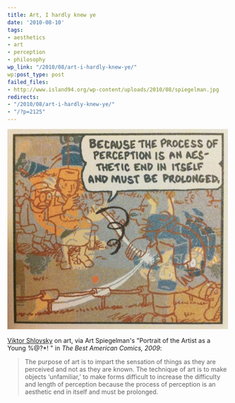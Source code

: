```yaml
---
title: Art, I hardly knew ye
date: '2010-08-10'
tags:
- aesthetics
- art
- perception
- philosophy
wp_link: "/2010/08/art-i-hardly-knew-ye/"
wp:post_type: post
failed_files:
- http://www.island94.org/wp-content/uploads/2010/08/spiegelman.jpg
redirects:
- "/2010/08/art-i-hardly-knew-ye/"
- "/?p=2125"
---
```


[ ![](2010-08-10-Art-I-hardly-knew-ye/spiegelman-500x453.jpg "Spiegelman") ](2010-08-10-Art-I-hardly-knew-ye/spiegelman.jpeg)

  [Viktor Shlovsky](http://en.wikipedia.org/wiki/Defamiliarization) on art, via Art Spiegelman's "Portrait of the Artist as a Young %@?\*! " in _The Best American Comics, 2009_:

> The purpose of art is to impart the sensation of things as they are perceived and not as they are known. The technique of art is to make objects ‘unfamiliar,’ to make forms difficult to increase the difficulty and length of perception because the process of perception is an aesthetic end in itself and must be prolonged.
